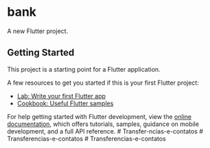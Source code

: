 # bank

A new Flutter project.

## Getting Started

This project is a starting point for a Flutter application.

A few resources to get you started if this is your first Flutter project:

- [Lab: Write your first Flutter app](https://docs.flutter.dev/get-started/codelab)
- [Cookbook: Useful Flutter samples](https://docs.flutter.dev/cookbook)

For help getting started with Flutter development, view the
[online documentation](https://docs.flutter.dev/), which offers tutorials,
samples, guidance on mobile development, and a full API reference.
#   T r a n s f e r - n c i a s - e - c o n t a t o s  
 #   T r a n s f e r e n c i a s - e - c o n t a t o s  
 #   T r a n s f e r e n c i a s - e - c o n t a t o s  
 
